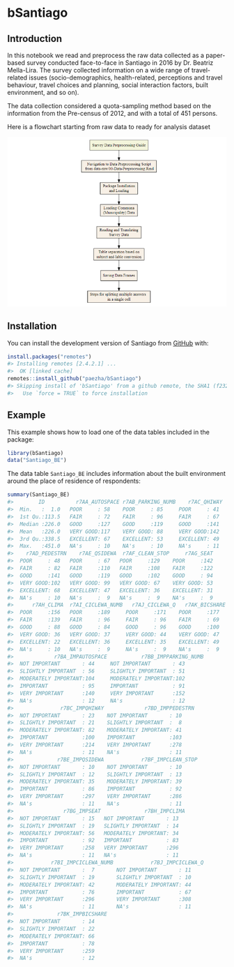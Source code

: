 
<!-- README.md is generated from README.Rmd. Please edit that file -->

# bSantiago

## Introduction

In this notebook we read and preprocess the raw data collected as a
paper-based survey conducted face-to-face in Santiago in 2016 by
Dr. Beatriz Mella-Lira. The survey collected information on a wide range
of travel-related issues (socio-demographics, health-related,
perceptions and travel behaviour, travel choices and planning, social
interaction factors, built environment, and so on).

The data collection considered a quota-sampling method based on the
information from the Pre-census of 2012, and with a total of 451
persons.

Here is a flowchart starting from raw data to ready for analysis dataset

[![“”](Doc/Flowchart.png)](https://paezha.github.io/bSantiago/)

## Installation

You can install the development version of Santiago from
[GitHub](https://github.com/) with:

``` r
install.packages("remotes")
#> Installing remotes [2.4.2.1] ...
#>  OK [linked cache]
remotes::install_github("paezha/bSantiago")
#> Skipping install of 'bSantiago' from a github remote, the SHA1 (f232cf00) has not changed since last install.
#>   Use `force = TRUE` to force installation
```

## Example

This example shows how to load one of the data tables included in the
package:

``` r
library(bSantiago)
data("Santiago_BE")
```

The data table `Santiago_BE` includes information about the built
environment around the place of residence of respondents:

``` r
summary(Santiago_BE)
#>        ID          r7AA_AUTOSPACE r7AB_PARKING_NUMB    r7AC_QHIWAY 
#>  Min.   :  1.0   POOR     : 58    POOR     : 85     POOR     : 41  
#>  1st Qu.:113.5   FAIR     : 72    FAIR     : 96     FAIR     : 67  
#>  Median :226.0   GOOD     :127    GOOD     :119     GOOD     :141  
#>  Mean   :226.0   VERY GOOD:117    VERY GOOD: 88     VERY GOOD:142  
#>  3rd Qu.:338.5   EXCELLENT: 67    EXCELLENT: 53     EXCELLENT: 49  
#>  Max.   :451.0   NA's     : 10    NA's     : 10     NA's     : 11  
#>    r7AD_PEDESTRN    r7AE_QSIDEWA  r7AF_CLEAN_STOP     r7AG_SEAT  
#>  POOR     : 48   POOR     : 67   POOR     :129    POOR     :142  
#>  FAIR     : 82   FAIR     :110   FAIR     :108    FAIR     :122  
#>  GOOD     :141   GOOD     :119   GOOD     :102    GOOD     : 94  
#>  VERY GOOD:102   VERY GOOD: 99   VERY GOOD: 67    VERY GOOD: 53  
#>  EXCELLENT: 68   EXCELLENT: 47   EXCELLENT: 36    EXCELLENT: 31  
#>  NA's     : 10   NA's     :  9   NA's     :  9    NA's     :  9  
#>      r7AH_CLIMA  r7AI_CICLEWA_NUMB   r7AJ_CICLEWA_Q   r7AK_BICSHARE
#>  POOR     :156   POOR     :189     POOR     :171    POOR     :177  
#>  FAIR     :139   FAIR     : 96     FAIR     : 96    FAIR     : 69  
#>  GOOD     : 88   GOOD     : 84     GOOD     : 96    GOOD     :100  
#>  VERY GOOD: 36   VERY GOOD: 37     VERY GOOD: 44    VERY GOOD: 47  
#>  EXCELLENT: 22   EXCELLENT: 36     EXCELLENT: 35    EXCELLENT: 49  
#>  NA's     : 10   NA's     :  9     NA's     :  9    NA's     :  9  
#>             r7BA_IMPAUTOSPACE           r7BB_IMPPARKING_NUMB
#>  NOT IMPORTANT       : 44     NOT IMPORTANT       : 43      
#>  SLIGHTLY IMPORTANT  : 56     SLIGHTLY IMPORTANT  : 51      
#>  MODERATELY IMPORTANT:104     MODERATELY IMPORTANT:102      
#>  IMPORTANT           : 95     IMPORTANT           : 91      
#>  VERY IMPORTANT      :140     VERY IMPORTANT      :152      
#>  NA's                : 12     NA's                : 12      
#>               r7BC_IMPQHIWAY             r7BD_IMPPEDESTRN
#>  NOT IMPORTANT       : 23    NOT IMPORTANT       : 10    
#>  SLIGHTLY IMPORTANT  : 21    SLIGHTLY IMPORTANT  :  8    
#>  MODERATELY IMPORTANT: 82    MODERATELY IMPORTANT: 41    
#>  IMPORTANT           :100    IMPORTANT           :103    
#>  VERY IMPORTANT      :214    VERY IMPORTANT      :278    
#>  NA's                : 11    NA's                : 11    
#>              r7BE_IMPQSIDEWA            r7BF_IMPCLEAN_STOP
#>  NOT IMPORTANT       : 10    NOT IMPORTANT       : 10     
#>  SLIGHTLY IMPORTANT  : 12    SLIGHTLY IMPORTANT  : 13     
#>  MODERATELY IMPORTANT: 35    MODERATELY IMPORTANT: 39     
#>  IMPORTANT           : 86    IMPORTANT           : 92     
#>  VERY IMPORTANT      :297    VERY IMPORTANT      :286     
#>  NA's                : 11    NA's                : 11     
#>                r7BG_IMPSEAT              r7BH_IMPCLIMA
#>  NOT IMPORTANT       : 15   NOT IMPORTANT       : 13  
#>  SLIGHTLY IMPORTANT  : 19   SLIGHTLY IMPORTANT  : 14  
#>  MODERATELY IMPORTANT: 56   MODERATELY IMPORTANT: 34  
#>  IMPORTANT           : 92   IMPORTANT           : 83  
#>  VERY IMPORTANT      :258   VERY IMPORTANT      :296  
#>  NA's                : 11   NA's                : 11  
#>            r7BI_IMPCICLEWA_NUMB            r7BJ_IMPCICLEWA_Q
#>  NOT IMPORTANT       :  7       NOT IMPORTANT       : 11    
#>  SLIGHTLY IMPORTANT  : 19       SLIGHTLY IMPORTANT  : 10    
#>  MODERATELY IMPORTANT: 42       MODERATELY IMPORTANT: 44    
#>  IMPORTANT           : 76       IMPORTANT           : 67    
#>  VERY IMPORTANT      :296       VERY IMPORTANT      :308    
#>  NA's                : 11       NA's                : 11    
#>              r7BK_IMPBICSHARE
#>  NOT IMPORTANT       : 14    
#>  SLIGHTLY IMPORTANT  : 22    
#>  MODERATELY IMPORTANT: 66    
#>  IMPORTANT           : 78    
#>  VERY IMPORTANT      :259    
#>  NA's                : 12
```
